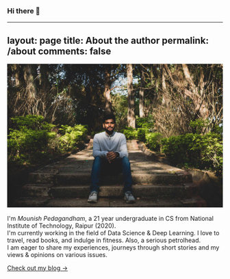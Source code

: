 ### Hi there 👋

<!--
**imounish/imounish** is a ✨ _special_ ✨ repository because its `README.md` (this file) appears on your GitHub profile.

Here are some ideas to get you started:

- 🔭 I’m currently working on ...
- 🌱 I’m currently learning ...
- 👯 I’m looking to collaborate on ...
- 🤔 I’m looking for help with ...
- 💬 Ask me about ...
- 📫 How to reach me: ...
- 😄 Pronouns: ...
- ⚡ Fun fact: ...
-->

---
layout: page
title: About the author
permalink: /about
comments: false
---

![alt text](author.jpg "Author")

I'm *Mounish Pedagandham*, a 21 year undergraduate in CS from National Institute of Technology, Raipur (2020).  
I'm currently working in the field of Data Science & Deep Learning.
I love to travel, read books, and indulge in fitness. Also, a serious petrolhead.  
I am eager to share my experiences, journeys through short stories and my views & opinions on various issues.  



<a target="_blank" href="https://imounish.github.io" class="btn btn-dark">Check out my blog &rarr;</a>

